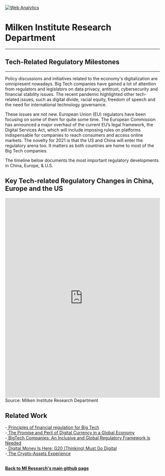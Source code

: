 <br><br>
<head><!-- Global site tag (gtag.js) - Google Analytics -->
<script async src="https://www.googletagmanager.com/gtag/js?id=UA-166686264-2"></script>
<script>
  window.dataLayer = window.dataLayer || [];
  function gtag(){dataLayer.push(arguments);}
  gtag('js', new Date());

  gtag('config', 'UA-166686264-2');
</script>

<!-- Default Statcounter code for The Community Explorer
https://miresearch.github.io/Community-Explorer/ -->
<script type="text/javascript">
var sc_project=12481025; 
var sc_invisible=1; 
var sc_security="74862afb"; 
var sc_https=1; 
</script>
<script type="text/javascript"
src="https://www.statcounter.com/counter/counter.js"
async></script>
<noscript><div class="statcounter"><a title="Web Analytics"
href="https://statcounter.com/" target="_blank"><img
class="statcounter"
src="https://c.statcounter.com/12481025/0/74862afb/1/"
alt="Web Analytics"></a></div></noscript>
<!-- End of Statcounter Code -->

</head>

<H1><b>Milken Institute Research Department </b></H1><Hr>

<H2><b> Tech-Related Regulatory Milestones</b> </H2> <Hr>

Policy discussions and initiatives related to the economy's digitalization are omnipresent nowadays. Big Tech companies have gained a lot of attention from regulators and legislators on data privacy, antitrust, cybersecurity and financial stability issues. The recent pandemic highlighted other tech-related issues, such as digital divide, racial equity, freedom of speech and the need for international technology governance.

These issues are not new. European Union (EU) regulators have been focusing on some of them for quite some time. The European Commission has announced a major overhaul of the current EU’s legal framework, the Digital Services Act, which will include imposing rules on platforms indispensable for companies to reach consumers and access online markets. The novelty for 2021 is that the US and China will enter the regulatory arena too. It matters as both countries are home to most of the Big Tech companies.

The timeline below documents the most important regulatory developments in China, Europe, & U.S.

<H2>Key Tech-related Regulatory Changes in China, Europe and the US</H2>
<center><iframe src="https://cdn.knightlab.com/libs/timeline3/latest/embed/index.html?source=1VILrv712jmHpwZ5K_T0dDxYw-fzYb023bBTdxqUGo80&amp;font=Default&amp;lang=en&amp;initial_zoom=1&amp;height=650" width="100%" height="650" webkitallowfullscreen="" mozallowfullscreen="" allowfullscreen="" frameborder="0"></iframe></center>
Source: Milken Institute Research Department

<H2>Related Work  </H2>
-<a href="https://www.orfonline.org/expert-speak/principles-financial-regulation-big-tech/" target="_blank"> Principles of financial regulation for Big Tech </a> <br>
-<a href="https://www.milkenreview.org/articles/the-promise-and-peril-of-digital-currency-in-a-global-economy" target="_blank"> The Promise and Peril of Digital Currency in a Global Economy</a> <br>
-<a href="https://milkeninstitute.org/reports/bigtech-companies-inclusive-and-global-regulatory-framework-needed" target="_blank"> BigTech Companies: An Inclusive and Global Regulatory Framework is Needed</a><br>
-<a href="https://milkeninstitute.org/research-department/g20-t20-initiative/digital-money" target="_blank"> Digital Money Is Here: G20 (Thinking) Must Go Digital</a><br>
-<a href="https://milkeninstitute.org/reports/crypto-assets-experience" target="_blank"> The Crypto-Assets Experience</a><br>
<Br>
  
<a href=" https://miresearch.github.io/About/" target="_blank"> <b>Back to MI Research's main github page</b>  </a>
<br>
<br>
<Bh>
